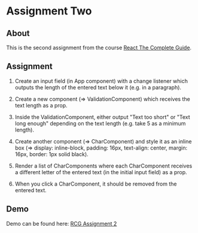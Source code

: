 # Assignment Two

## About

This is the second assignment from the course [React The Complete Guide](https://www.udemy.com/course/react-the-complete-guide-incl-redux).

## Assignment

1. Create an input field (in App component) with a change listener which outputs the length of the entered text below it (e.g. in a paragraph).

2. Create a new component (=> ValidationComponent) which receives the text length as a prop.

3. Inside the ValidationComponent, either output "Text too short" or "Text long enough" depending on the text length (e.g. take 5 as a minimum length).

4. Create another component (=> CharComponent) and style it as an inline box (=> display: inline-block, padding: 16px, text-align: center, margin: 16px, border: 1px solid black).

5. Render a list of CharComponents where each CharComponent receives a different letter of the entered text (in the initial input field) as a prop.

6. When you click a CharComponent, it should be removed from the entered text.

## Demo

Demo can be found here: [RCG Assignment 2](https://daniel-schroeder-dev.github.io/rcg-assignment-2)